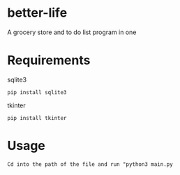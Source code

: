 # better-life
A grocery store and to do list program in one

# Requirements

sqlite3 
```
pip install sqlite3
```

tkinter 
```
pip install tkinter
```

# Usage
```
Cd into the path of the file and run "python3 main.py
```
